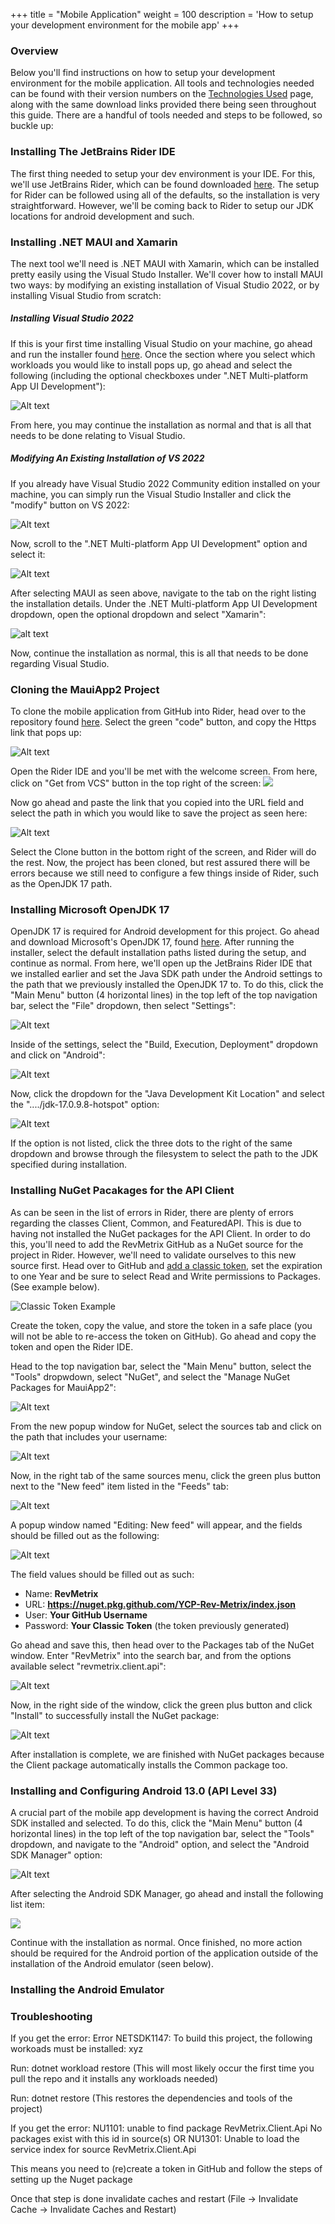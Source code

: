 +++
title = "Mobile Application"
weight = 100
description = 'How to setup your development environment for the mobile app'
+++

### Overview
Below you'll find instructions on how to setup your development environment for the mobile application.  All tools and technologies needed can be found with their version numbers on the [Technologies Used](../../../technologies-used/index.html) page, along with the same download links provided there being seen throughout this guide. There are a handful of tools needed and steps to be followed, so buckle up:

### Installing The JetBrains Rider IDE
The first thing needed to setup your dev environment is your IDE.  For this, we'll use JetBrains Rider, which can be found downloaded [here](https://www.jetbrains.com/rider/download/#section=windows).  The setup for Rider can be followed using all of the defaults, so the installation is very straightforward.  However, we'll be coming back to Rider to setup our JDK locations for android development and such.

### Installing .NET MAUI and Xamarin
The next tool we'll need is .NET MAUI with Xamarin, which can be installed pretty easily using the Visual Studo Installer.  We'll cover how to install MAUI two ways: by modifying an existing installation of Visual Studio 2022, or by installing Visual Studio from scratch:

##### Installing Visual Studio 2022
If this is your first time installing Visual Studio on your machine, go ahead and run the installer found [here](https://visualstudio.microsoft.com/vs/community/).  Once the section where you select which workloads you would like to install pops up, go ahead and select the following (including the optional checkboxes under ".NET Multi-platform App UI Development"):

![Alt text](image-3.png)

From here, you may continue the installation as normal and that is all that needs to be done relating to Visual Studio.

##### Modifying An Existing Installation of VS 2022
If you already have Visual Studio 2022 Community edition installed on your machine, you can simply run the Visual Studio Installer and click the "modify" button on VS 2022:

![Alt text](image.png)

Now, scroll to the ".NET Multi-platform App UI Development" option and select it:

![Alt text](image-1.png)

After selecting MAUI as seen above, navigate to the tab on the right listing the installation details.  Under the .NET Multi-platform App UI Development dropdown, open the optional dropdown and select "Xamarin":

![alt text](image-2.png)

Now, continue the installation as normal, this is all that needs to be done regarding Visual Studio.

### Cloning the MauiApp2 Project
To clone the mobile application from GitHub into Rider, head over to the repository found [here](https://github.com/YCP-Rev-Metrix/FrontEnd).  Select the green "code" button, and copy the Https link that pops up:

![Alt text](image-4.png)

Open the Rider IDE and you'll be met with the welcome screen.  From here, click on "Get from VCS" button in the top right of the screen:
![](image-5.png)

Now go ahead and paste the link that you copied into the URL field and select the path in which you would like to save the project as seen here:

![Alt text](image-6.png)

Select the Clone button in the bottom right of the screen, and Rider will do the rest.  Now, the project has been cloned, but rest assured there will be errors because we still need to configure a few things inside of Rider, such as the OpenJDK 17 path.

### Installing Microsoft OpenJDK 17
OpenJDK 17 is required for Android development for this project.  Go ahead and download Microsoft's OpenJDK 17, found [here](https://learn.microsoft.com/en-us/java/openjdk/download#openjdk-17). After running the installer, select the default installation paths listed during the setup, and continue as normal.  From here, we'll open up the JetBrains Rider IDE that we installed earlier and set the Java SDK path under the Android settings to the path that we previously installed the OpenJDK 17 to. To do this, click the "Main Menu" button (4 horizontal lines) in the top left of the top navigation bar, select the "File" dropdown, then select "Settings":

![Alt text](image-9.png)

Inside of the settings, select the "Build, Execution, Deployment" dropdown and click on "Android":

![Alt text](image-10.png)

Now, click the dropdown for the "Java Development Kit Location" and select the "..../jdk-17.0.9.8-hotspot" option:

![Alt text](image-11.png)

If the option is not listed, click the three dots to the right of the same dropdown and browse through the filesystem to select the path to the JDK specified during installation.

### Installing NuGet Pacakages for the API Client
As can be seen in the list of errors in Rider, there are plenty of errors regarding the classes Client, Common, and FeaturedAPI.  This is due to having not installed the NuGet packages for the API Client.  In order to do this, you'll need to add the RevMetrix GitHub as a NuGet source for the project in Rider.  However, we'll need to validate ourselves to this new source first. Head over to GitHub and [add a classic token](https://github.com/settings/tokens), set the expiration to one Year and be sure to select Read and Write permissions to Packages. (See example below).

![Classic Token Example](TokenExample.png?width=40vw&lightbox=true)

Create the token, copy the value, and store the token in a safe place (you will not be able to re-access the token on GitHub).  Go ahead and copy the token and open the Rider IDE.

Head to the top navigation bar, select the "Main Menu" button, select the "Tools" dropwdown, select "NuGet", and select the "Manage NuGet Packages for MauiApp2":

![Alt text](image-12.png)

From the new popup window for NuGet, select the sources tab and click on the path that includes your username:

![Alt text](image-13.png)

Now, in the right tab of the same sources menu, click the green plus button next to the "New feed" item listed in the "Feeds" tab:

![Alt text](image-14.png)

A popup window named "Editing: New feed" will appear, and the fields should be filled out as the following:

![Alt text](image-15.png)

The field values should be filled out as such:
 - Name: **RevMetrix**
 - URL: **https://nuget.pkg.github.com/YCP-Rev-Metrix/index.json**
 - User: **Your GitHub Username**
 - Password: **Your Classic Token** (the token previously generated)

Go ahead and save this, then head over to the Packages tab of the NuGet window.  Enter "RevMetrix" into the search bar, and from the options available select "revmetrix.client.api":

![Alt text](image-16.png)

Now, in the right side of the window, click the green plus button and click "Install" to successfully install the NuGet package:

![Alt text](image-17.png)

After installation is complete, we are finished with NuGet packages because the Client package automatically installs the Common package too.

### Installing and Configuring Android 13.0 (API Level 33)
A crucial part of the mobile app development is having the correct Android SDK installed and selected. To do this, click the "Main Menu" button (4 horizontal lines) in the top left of the top navigation bar, select the "Tools" dropdown, and navigate to the "Android" option, and select the "Android SDK Manager" option:

![Alt text](image-8.png)

After selecting the Android SDK Manager, go ahead and install the following list item:

![](image-7.png)

Continue with the installation as normal. Once finished, no more action should be required for the Android portion of the application outside of the installation of the Android emulator (seen below).

### Installing the Android Emulator

### Troubleshooting

If you get the error: Error NETSDK1147: To build this project, the following workoads must be installed: xyz

Run: dotnet workload restore (This will most likely occur the first time you pull the repo and it installs any workloads needed)

Run: dotnet restore (This restores the dependencies and tools of the project)


If you get the error: NU1101: unable to find package RevMetrix.Client.Api No packages exist with this id in source(s) OR NU1301: Unable to load the service index for source RevMetrix.Client.Api

This means you need to (re)create a token in GitHub and follow the steps of setting up the Nuget package

Once that step is done invalidate caches and restart (File -> Invalidate Cache -> Invalidate Caches and Restart)


